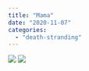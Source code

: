 ```yaml
---
title: "Mama"
date: "2020-11-07"
categories: 
  - "death-stranding"
---
```


[![](images/Mama-scaled-1.jpeg)](images/Mama-scaled-1.jpeg)
[![](images/Mama-scaled-1.jpeg)](images/Mama-scaled-1.jpeg)
